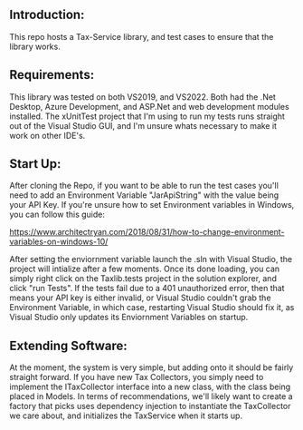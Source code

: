 ## Introduction:

This repo hosts a Tax-Service library, and test cases to ensure that the library works.

## Requirements:

This library was tested on both VS2019, and VS2022.  Both had the .Net Desktop, Azure Development, and ASP.Net and web development modules installed.  The xUnitTest project that I'm using to run my tests runs straight out of the Visual Studio GUI, and I'm unsure whats necessary to make it work on other IDE's.  

## Start Up:

After cloning the Repo, if you want to be able to run the test cases you'll need to add an Environment Variable "JarApiString" with the value being your API Key. If you're unsure how to set Environment variables in Windows, you can follow this guide:  

https://www.architectryan.com/2018/08/31/how-to-change-environment-variables-on-windows-10/

After setting the enviornment variable launch the .sln with Visual Studio, the project will intialize after a few moments.  Once its done loading, you can simply right click on the Taxlib.tests project in the solution explorer, and click "run Tests".  If the tests fail due to a 401 unauthorized error, then that means your API key is either invalid, or Visual Studio couldn't grab the Environment Variable, in which case, restarting Visual Studio should fix it, as Visual Studio only updates its Enviornment Variables on startup.

## Extending Software:

At the moment, the system is very simple, but adding onto it should be fairly straight forward.  If you have new Tax Collectors, you simply need to implement the ITaxCollector interface into a new class, with the class being placed in Models.  In terms of recommendations, we'll likely want to create a factory that picks uses dependency injection to instantiate the TaxCollector we care about, and initializes the TaxService when it starts up.  
